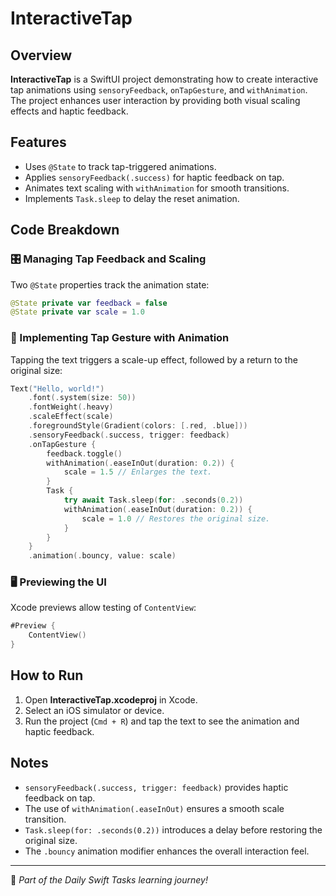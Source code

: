 # InteractiveTap

## Overview
**InteractiveTap** is a SwiftUI project demonstrating how to create interactive tap animations using `sensoryFeedback`, `onTapGesture`, and `withAnimation`. The project enhances user interaction by providing both visual scaling effects and haptic feedback.

## Features
- Uses `@State` to track tap-triggered animations.
- Applies `sensoryFeedback(.success)` for haptic feedback on tap.
- Animates text scaling with `withAnimation` for smooth transitions.
- Implements `Task.sleep` to delay the reset animation.

## Code Breakdown

### 🎛️ Managing Tap Feedback and Scaling
Two `@State` properties track the animation state:

```swift
@State private var feedback = false
@State private var scale = 1.0
```

### 🔄 Implementing Tap Gesture with Animation
Tapping the text triggers a scale-up effect, followed by a return to the original size:

```swift
Text("Hello, world!")
    .font(.system(size: 50))
    .fontWeight(.heavy)
    .scaleEffect(scale)
    .foregroundStyle(Gradient(colors: [.red, .blue]))
    .sensoryFeedback(.success, trigger: feedback)
    .onTapGesture {
        feedback.toggle()
        withAnimation(.easeInOut(duration: 0.2)) {
            scale = 1.5 // Enlarges the text.
        }
        Task {
            try await Task.sleep(for: .seconds(0.2))
            withAnimation(.easeInOut(duration: 0.2)) {
                scale = 1.0 // Restores the original size.
            }
        }
    }
    .animation(.bouncy, value: scale)
```

### 🖥️ Previewing the UI
Xcode previews allow testing of `ContentView`:

```swift
#Preview {
    ContentView()
}
```

## How to Run
1. Open **InteractiveTap.xcodeproj** in Xcode.
2. Select an iOS simulator or device.
3. Run the project (`Cmd + R`) and tap the text to see the animation and haptic feedback.

## Notes
- `sensoryFeedback(.success, trigger: feedback)` provides haptic feedback on tap.
- The use of `withAnimation(.easeInOut)` ensures a smooth scale transition.
- `Task.sleep(for: .seconds(0.2))` introduces a delay before restoring the original size.
- The `.bouncy` animation modifier enhances the overall interaction feel.

---
🚀 *Part of the Daily Swift Tasks learning journey!*